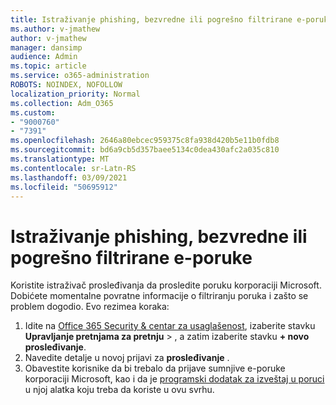 ```yaml
---
title: Istraživanje phishing, bezvredne ili pogrešno filtrirane e-poruke
ms.author: v-jmathew
author: v-jmathew
manager: dansimp
audience: Admin
ms.topic: article
ms.service: o365-administration
ROBOTS: NOINDEX, NOFOLLOW
localization_priority: Normal
ms.collection: Adm_O365
ms.custom:
- "9000760"
- "7391"
ms.openlocfilehash: 2646a80ebcec959375c8fa938d420b5e11b0fdb8
ms.sourcegitcommit: bd6a9cb5d357baee5134c0dea430afc2a035c810
ms.translationtype: MT
ms.contentlocale: sr-Latn-RS
ms.lasthandoff: 03/09/2021
ms.locfileid: "50695912"
---
```

# <a name="investigate-phishing-spam-or-incorrectly-filtered-email"></a>Istraživanje phishing, bezvredne ili pogrešno filtrirane e-poruke

Koristite istraživač prosleđivanja da prosledite poruku korporaciji Microsoft. Dobićete momentalne povratne informacije o filtriranju poruka i zašto se problem dogodio. Evo rezimea koraka:

1. Idite na [Office 365 Security & centar za usaglašenost](https://go.microsoft.com/fwlink/p/?linkid=2077143), izaberite stavku **Upravljanje pretnjama za pretnju**  >  , a zatim izaberite stavku **+ novo prosleđivanje**.
2. Navedite detalje u novoj prijavi za **prosleđivanje** .
3. Obavestite korisnike da bi trebalo da prijave sumnjive e-poruke korporaciji Microsoft, kao i da je [programski dodatak za izveštaj u poruci](https://go.microsoft.com/fwlink/?linkid=2092385) u njoj alatka koju treba da koriste u ovu svrhu.
